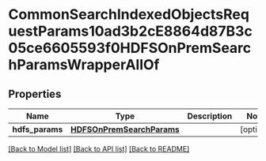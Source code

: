 # CommonSearchIndexedObjectsRequestParams10ad3b2cE8864d87B3c05ce6605593f0HDFSOnPremSearchParamsWrapperAllOf


## Properties
Name | Type | Description | Notes
------------ | ------------- | ------------- | -------------
**hdfs_params** | [**HDFSOnPremSearchParams**](HDFSOnPremSearchParams.md) |  | [optional] 

[[Back to Model list]](../README.md#documentation-for-models) [[Back to API list]](../README.md#documentation-for-api-endpoints) [[Back to README]](../README.md)


